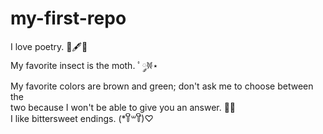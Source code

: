# my-first-repo

I love poetry. 📖🖋️📜 <br>
My favorite insect is the moth. ﾟ𐦍༘⋆ <br>
My favorite colors are brown and green; don't ask me to choose between the<br> two because I won't be able to give you an answer. 🌿🧸<br>
I like bittersweet endings. (*꒦ິ꒳꒦ີ)♡ <br>